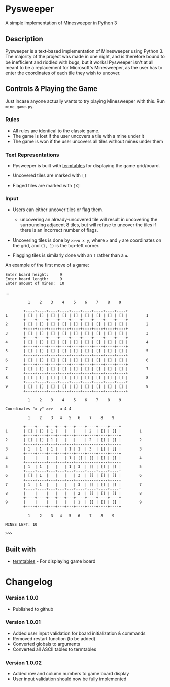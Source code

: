 # Pysweeper

A simple implementation of Minesweeper in Python 3

## Description

Pysweeper is a text-based implementation of Minesweeper using Python 3. The majority of the project was made in one night, and is therefore bound to be inefficient and riddled with bugs, but it works! Pysweeper isn't at all meant to be a replacement for Microsoft's Minesweeper, as the user has to enter the coordinates of each tile they wish to uncover.

## Controls & Playing the Game

Just incase anyone actually wants to try playing Minesweeper with this.
Run `mine_game.py`.

### Rules

* All rules are identical to the classic game.
* The game is lost if the user uncovers a tile with a mine under it
* The game is won if the user uncovers all tiles without mines under them

### Text Representations

* Pysweeper is built with [termtables](https://pypi.org/project/termtables/) for displaying the game grid/board.

* Uncovered tiles are marked with `[]`
* Flaged tiles are marked with `[X]`

### Input

* Users can either uncover tiles or flag them.
	* uncovering an already-uncovered tile will result in uncovering the surrounding adjacent 8 tiles, but will refuse to uncover the tiles if there is an incorrect number of flags.

* Uncovering tiles is done by `>>>u x y`, where `x` and `y` are coordinates on the grid, and `(1, 1)` is the top-left corner.
* Flagging tiles is similarly done with an `f` rather than a `u`.

An example of the first move of a game:
```
Enter board height:     9
Enter board length:     9
Enter amount of mines:  10
```
...
```
          1    2    3    4    5    6    7    8    9   

        +----+----+----+----+----+----+----+----+----+
1       | [] | [] | [] | [] | [] | [] | [] | [] | [] |        1
        +----+----+----+----+----+----+----+----+----+
2       | [] | [] | [] | [] | [] | [] | [] | [] | [] |        2
        +----+----+----+----+----+----+----+----+----+
3       | [] | [] | [] | [] | [] | [] | [] | [] | [] |        3
        +----+----+----+----+----+----+----+----+----+
4       | [] | [] | [] | [] | [] | [] | [] | [] | [] |        4
        +----+----+----+----+----+----+----+----+----+
5       | [] | [] | [] | [] | [] | [] | [] | [] | [] |        5
        +----+----+----+----+----+----+----+----+----+
6       | [] | [] | [] | [] | [] | [] | [] | [] | [] |        6
        +----+----+----+----+----+----+----+----+----+
7       | [] | [] | [] | [] | [] | [] | [] | [] | [] |        7
        +----+----+----+----+----+----+----+----+----+
8       | [] | [] | [] | [] | [] | [] | [] | [] | [] |        8
        +----+----+----+----+----+----+----+----+----+
9       | [] | [] | [] | [] | [] | [] | [] | [] | [] |        9
        +----+----+----+----+----+----+----+----+----+

          1    2    3    4    5    6    7    8    9   

Coordinates "x y" >>>   u 4 4

          1    2    3   4   5   6    7    8    9   

        +----+----+---+---+---+----+----+----+----+
1       | [] | [] | 1 |   |   |    | 2  | [] | [] |        1
        +----+----+---+---+---+----+----+----+----+
2       | [] | [] | 1 |   |   |    | 2  | [] | [] |        2
        +----+----+---+---+---+----+----+----+----+
3       | 1  | 1  | 1 |   | 1 | 1  | 3  | [] | [] |        3
        +----+----+---+---+---+----+----+----+----+
4       |    |    |   |   | 1 | [] | [] | [] | [] |        4
        +----+----+---+---+---+----+----+----+----+
5       | 1  | 1  |   |   | 1 | 3  | [] | [] | [] |        5
        +----+----+---+---+---+----+----+----+----+
6       | [] | 1  |   |   |   | 3  | [] | [] | [] |        6
        +----+----+---+---+---+----+----+----+----+
7       | 1  | 1  |   |   |   | 3  | [] | [] | [] |        7
        +----+----+---+---+---+----+----+----+----+
8       |    |    |   |   |   | 2  | [] | [] | [] |        8
        +----+----+---+---+---+----+----+----+----+
9       |    |    |   |   |   | 1  | [] | [] | [] |        9
        +----+----+---+---+---+----+----+----+----+

          1    2    3   4   5   6    7    8    9   

MINES LEFT: 10

>>> 
```

## Built with

* [termtables](https://pypi.org/project/termtables/) - For displaying game board

# Changelog

### Version 1.0.0
- Published to github
### Version 1.0.01
- Added user input validation for board initialization & commands
- Removed restart function (to be added)
- Converted globals to arguments
- Converted all ASCII tables to termtables
### Version 1.0.02
- Added row and column numbers to game board display
- User input validation should now be fully implemented